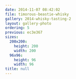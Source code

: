 ```yaml
---
date: 2014-11-07 08:42:02
file: timorous-beastie-whisky
gallery: 2014-whisky-tasting-2
layout: gallery-photo
ordering: 5
previous: ec3e367
sizes:
  200x200:
    height: 200
    width: 200
  96x96:
    height: 96
    width: 96
title: null
---
```

